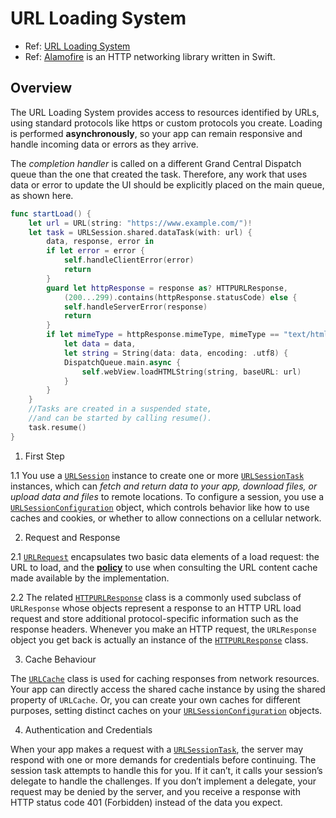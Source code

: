 # URL Loading System

* Ref: [URL Loading System](https://developer.apple.com/documentation/foundation/url_loading_system)
* Ref: [Alamofire](https://github.com/Alamofire/Alamofire) is an HTTP networking library written in Swift.

## Overview

The URL Loading System provides access to resources identified by URLs, using standard protocols like https or custom protocols you create. Loading is performed **asynchronously**, so your app can remain responsive and handle incoming data or errors as they arrive.

The _completion_ _handler_ is called on a different Grand Central Dispatch queue than the one that created the task. Therefore, any work that uses data or error to update the UI should be explicitly placed on the main queue, as shown here.

```swift
func startLoad() {
    let url = URL(string: "https://www.example.com/")!
    let task = URLSession.shared.dataTask(with: url) { 
        data, response, error in
        if let error = error {
            self.handleClientError(error)
            return
        }
        guard let httpResponse = response as? HTTPURLResponse,
            (200...299).contains(httpResponse.statusCode) else {
            self.handleServerError(response)
            return
        }
        if let mimeType = httpResponse.mimeType, mimeType == "text/html",
            let data = data,
            let string = String(data: data, encoding: .utf8) {
            DispatchQueue.main.async {
                self.webView.loadHTMLString(string, baseURL: url)
            }
        }
    }
    //Tasks are created in a suspended state, 
    //and can be started by calling resume().
    task.resume()
}
```

1. First Step

1.1  You use a [`URLSession`](https://developer.apple.com/documentation/foundation/urlsession) instance to create one or more [`URLSessionTask`](https://developer.apple.com/documentation/foundation/urlsessiontask) instances, which can _fetch and return data to your app, download files, or upload data and files_ to remote locations. To configure a session, you use a [`URLSessionConfiguration`](https://developer.apple.com/documentation/foundation/urlsessionconfiguration) object, which controls behavior like how to use caches and cookies, or whether to allow connections on a cellular network.

2. Request and Response

2.1 [`URLRequest`](https://developer.apple.com/documentation/foundation/urlrequest) encapsulates two basic data elements of a load request: the URL to load, and the [**policy**](https://developer.apple.com/documentation/foundation/nsurlrequest/cachepolicy) to use when consulting the URL content cache made available by the implementation.

2.2 The related [`HTTPURLResponse`](https://developer.apple.com/documentation/foundation/httpurlresponse) class is a commonly used subclass of `URLResponse` whose objects represent a response to an HTTP URL load request and store additional protocol-specific information such as the response headers. Whenever you make an HTTP request, the `URLResponse` object you get back is actually an instance of the [`HTTPURLResponse`](https://developer.apple.com/documentation/foundation/httpurlresponse) class.

3. Cache Behaviour

The [`URLCache`](https://developer.apple.com/documentation/foundation/urlcache) class is used for caching responses from network resources. Your app can directly access the shared cache instance by using the shared property of `URLCache`. Or, you can create your own caches for different purposes, setting distinct caches on your [`URLSessionConfiguration`](https://developer.apple.com/documentation/foundation/urlsessionconfiguration) objects.

4. Authentication and Credentials

When your app makes a request with a [`URLSessionTask`](https://developer.apple.com/documentation/foundation/urlsessiontask), the server may respond with one or more demands for credentials before continuing. The session task attempts to handle this for you. If it can’t, it calls your session’s delegate to handle the challenges. If you don’t implement a delegate, your request may be denied by the server, and you receive a response with HTTP status code 401 \(Forbidden\) instead of the data you expect.

